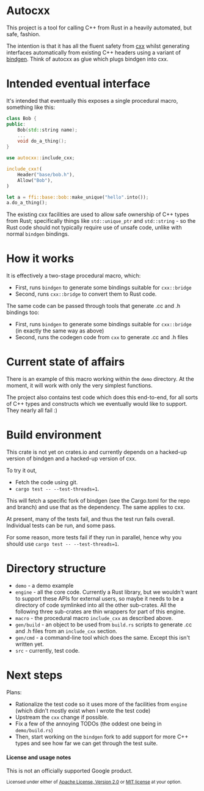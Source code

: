 # Autocxx

This project is a tool for calling C++ from Rust in a heavily automated, but safe, fashion.

The intention is that it has all the fluent safety from [cxx](https://github.com/dtolnay/cxx) whilst generating interfaces automatically from existing C++ headers using a variant of [bindgen](https://docs.rs/bindgen/0.54.1/bindgen/). Think of autocxx as glue which plugs bindgen into cxx.

# Intended eventual interface

It's intended that eventually this exposes a single procedural macro, something like this:

```cpp
class Bob {
public:
    Bob(std::string name);
    ...
    void do_a_thing();
}
```

```rust
use autocxx::include_cxx;

include_cxx!(
    Header("base/bob.h"),
    Allow("Bob"),
)

let a = ffi::base::bob::make_unique("hello".into());
a.do_a_thing();
```

The existing cxx facilities are used to allow safe ownership of C++ types from Rust; specifically things like `std::unique_ptr` and `std::string` - so the Rust code should
not typically require use of unsafe code, unlike with normal `bindgen` bindings.

# How it works

It is effectively a two-stage procedural macro, which:

* First, runs `bindgen` to generate some bindings suitable for `cxx::bridge`
* Second, runs `cxx::bridge` to convert them to Rust code.

The same code can be passed through tools that generate .cc and .h bindings too:

* First, runs `bindgen` to generate some bindings suitable for `cxx::bridge` (in exactly the same way as above)
* Second, runs the codegen code from `cxx` to generate .cc and .h files

# Current state of affairs

There is an example of this macro working within the `demo` directory. At the
moment, it will work with only the very simplest functions.

The project also contains test code which does this end-to-end, for all sorts of C++ types and constructs which we eventually would like to support. They nearly all fail :)

# Build environment

This crate is not yet on crates.io and currently depends on a hacked-up version of bindgen
and a hacked-up version of cxx.

To try it out,

* Fetch the code using git.
* `cargo test -- --test-threads=1`.

This will fetch a specific fork of bindgen (see the Cargo.toml for the repo and branch) and use that as the dependency. The same applies to cxx.

At present, many of the tests fail, and thus the test run fails overall. Individual tests can be run, and some pass.

For some reason, more tests fail if they run in parallel, hence why you should use `cargo test -- --test-threads=1`.

# Directory structure

* `demo` - a demo example
* `engine` - all the core code. Currently a Rust library, but we wouldn't want to support
  these APIs for external users, so maybe it needs to be a directory of code symlinked
  into all the other sub-crates. All the following three sub-crates are thin wrappers
  for part of this engine.
* `macro` - the procedural macro `include_cxx` as described above.
* `gen/build` - an object to be used from `build.rs` scripts to generate .cc and .h
  files from an `include_cxx` section.
* `gen/cmd` - a command-line tool which does the same. Except this isn't written yet.
* `src` - currently, test code.

# Next steps

Plans:

* Rationalize the test code so it uses more of the facilities from `engine` (which didn't
  mostly exist when I wrote the test code)
* Upstream the `cxx` change if possible.
* Fix a few of the annoying TODOs (the oddest one being in `demo/build.rs`)
* Then, start working on the `bindgen` fork to add support for more C++ types and see
  how far we can get through the test suite.

#### License and usage notes

This is not an officially supported Google product.

<sup>
Licensed under either of <a href="LICENSE-APACHE">Apache License, Version
2.0</a> or <a href="LICENSE-MIT">MIT license</a> at your option.
</sup>

